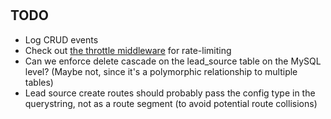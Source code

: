 # 

## TODO

* Log CRUD events
* Check out [the throttle middleware](https://laravel.com/docs/6.x/routing#rate-limiting) for rate-limiting
* Can we enforce delete cascade on the lead_source table on the MySQL level? (Maybe not, since it's a polymorphic relationship to multiple tables)
* Lead source create routes should probably pass the config type in the querystring, not as a route segment (to avoid potential route collisions)
